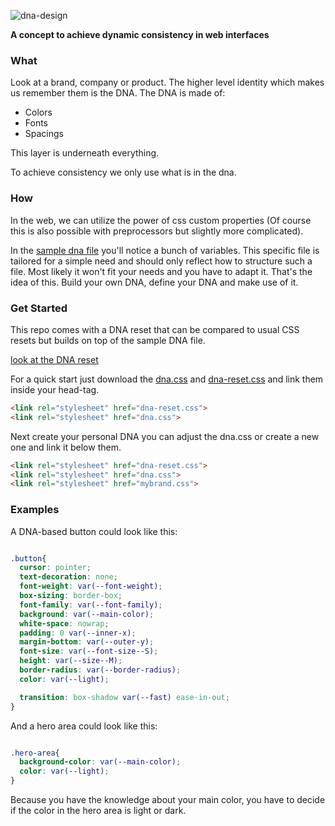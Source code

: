 ![dna-design](http://lassediercks.github.io/dna-design/logo.svg)

**A concept to achieve dynamic consistency in web interfaces**


### What

Look at a brand, company or product. The higher level identity which makes us remember them is the DNA.
The DNA is made of:

 * Colors
 * Fonts
 * Spacings

This layer is underneath everything.

To achieve consistency we only use what is in the dna.


### How

In the web, we can utilize the power of css custom properties (Of course this is also possible with preprocessors but slightly more complicated).

In the [sample dna file](./dna.css) you'll notice a bunch of variables.
This specific file is tailored for a simple need and should only reflect how to structure such a file.
Most likely it won't fit your needs and you have to adapt it. That's the idea of this. Build your own DNA, define your DNA and make use of it.


### Get Started

This repo comes with a DNA reset that can be compared to usual CSS resets but builds on top of the sample DNA file.

[look at the DNA reset](./dna-reset.css)

For a quick start just download the [dna.css](./dna.css) and [dna-reset.css](./dna-reset.css) and link them inside your head-tag.


```html
<link rel="stylesheet" href="dna-reset.css">
<link rel="stylesheet" href="dna.css">
```

Next create your personal DNA you can adjust the dna.css or create a new one and link it below them.

```html
<link rel="stylesheet" href="dna-reset.css">
<link rel="stylesheet" href="dna.css">
<link rel="stylesheet" href="mybrand.css">
```


### Examples

A DNA-based button could look like this:

```css

.button{
  cursor: pointer;
  text-decoration: none;
  font-weight: var(--font-weight);
  box-sizing: border-box;
  font-family: var(--font-family);
  background: var(--main-color);
  white-space: nowrap;
  padding: 0 var(--inner-x);
  margin-bottom: var(--outer-y);
  font-size: var(--font-size--S);
  height: var(--size--M);
  border-radius: var(--border-radius);
  color: var(--light);

  transition: box-shadow var(--fast) ease-in-out;
}
```

And a hero area could look like this:

```css

.hero-area{
  background-color: var(--main-color);
  color: var(--light);
}
```
Because you have the knowledge about your main color, you have to decide if the color in the hero area is light or dark.
